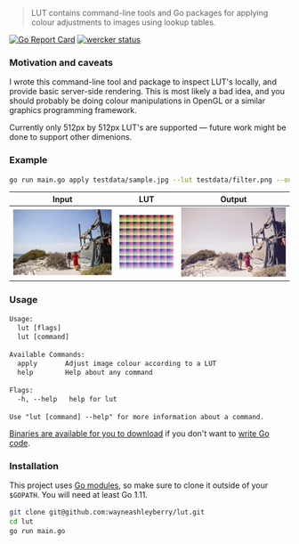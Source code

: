 > LUT contains command-line tools and Go packages for applying colour adjustments to images using lookup tables.

[![Go Report Card](https://goreportcard.com/badge/github.com/wayneashleyberry/lut)](https://goreportcard.com/report/github.com/wayneashleyberry/lut)
[![wercker status](https://app.wercker.com/status/3d33abdf103b7aba4e1b7d6283912523/s/master "wercker status")](https://app.wercker.com/project/byKey/3d33abdf103b7aba4e1b7d6283912523)

### Motivation and caveats

I wrote this command-line tool and package to inspect LUT's locally, and provide basic server-side rendering. This is most likely a bad idea, and you should probably be doing colour manipulations in OpenGL or a similar graphics programming framework.

Currently only 512px by 512px LUT's are supported — future work might be done to support other dimenions.

### Example

```sh
go run main.go apply testdata/sample.jpg --lut testdata/filter.png --out testdata/output.jpg
```

| Input                                                                                                     | LUT                                                                                                  | Output                                                                                           |
| --------------------------------------------------------------------------------------------------------- | ---------------------------------------------------------------------------------------------------- | ------------------------------------------------------------------------------------------------ |
| ![an unfiltered image](https://raw.githubusercontent.com/wayneashleyberry/lut/master/testdata/sample.jpg) | ![a lookup table](https://raw.githubusercontent.com/wayneashleyberry/lut/master/testdata/filter.png) | ![the result](https://raw.githubusercontent.com/wayneashleyberry/lut/master/testdata/output.jpg) |

### Usage

```
Usage:
  lut [flags]
  lut [command]

Available Commands:
  apply       Adjust image colour according to a LUT
  help        Help about any command

Flags:
  -h, --help   help for lut

Use "lut [command] --help" for more information about a command.
```

[Binaries are available for you to download](https://github.com/wayneashleyberry/lut/releases/latest) if you don't want to [write Go code](https://golang.org/doc/code.html).

### Installation

This project uses [Go modules](https://blog.golang.org/modules2019), so make sure to clone it outside of your `$GOPATH`. You will need at least Go 1.11.

```sh
git clone git@github.com:wayneashleyberry/lut.git
cd lut
go run main.go
```

